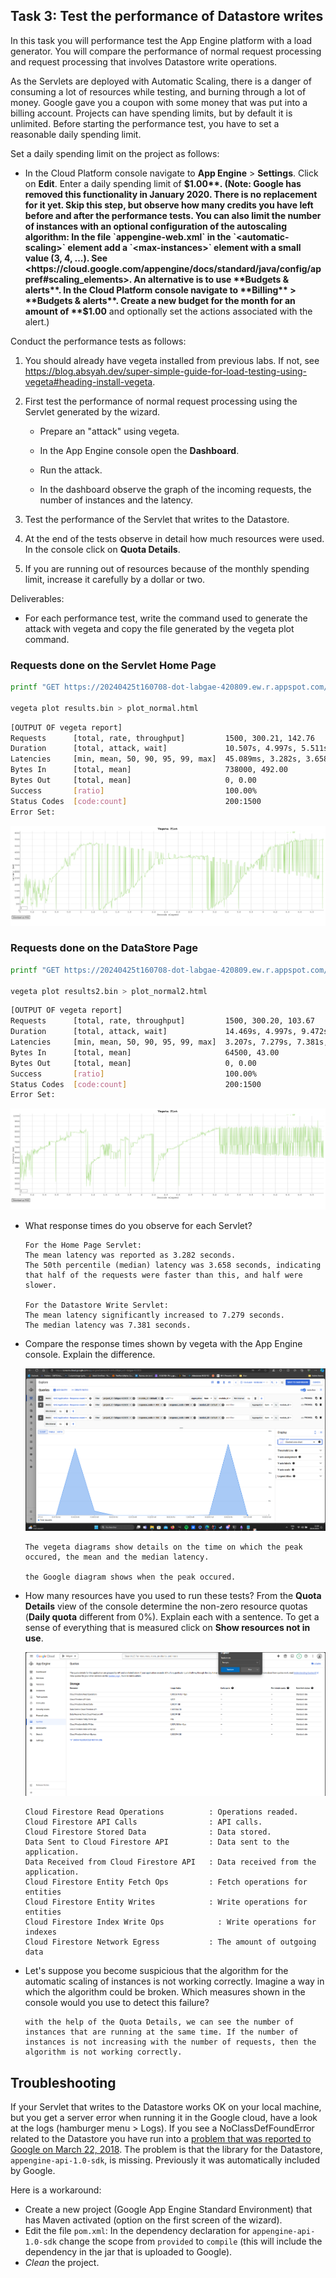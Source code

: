 ## Task 3: Test the performance of Datastore writes

In this task you will performance test the App Engine platform with a
load generator. You will compare the performance of normal request
processing and request processing that involves Datastore write
operations.

As the Servlets are deployed with Automatic Scaling, there is a danger
of consuming a lot of resources while testing, and burning through a
lot of money. Google gave you a coupon with some money that was put
into a billing account. Projects can have spending limits, but by
default it is unlimited. Before starting the performance test, you
have to set a reasonable daily spending limit.

Set a daily spending limit on the project as follows:

- In the Cloud Platform console navigate to **App Engine** >
  **Settings**. Click on **Edit**. Enter a daily spending limit of
  **$1.00**. (Note: Google has removed this functionality in January 2020. There is no replacement for it yet. Skip this step, but observe how many credits you have left before and after the performance tests. You can also limit the number of instances with an optional configuration of the autoscaling algorithm: In the file `appengine-web.xml` in the `<automatic-scaling>` element add a `<max-instances>` element with a small value (3, 4, ...). See <https://cloud.google.com/appengine/docs/standard/java/config/appref#scaling_elements>. An alternative is to use **Budgets & alerts**. In the Cloud Platform console navigate to **Billing** > **Budgets & alerts**. Create a new budget for the month for an amount of **$1.00** and optionally set the actions associated with the alert.)

Conduct the performance tests as follows:

1. You should already have vegeta installed from previous labs. If not, see <https://blog.absyah.dev/super-simple-guide-for-load-testing-using-vegeta#heading-install-vegeta>.

2. First test the performance of normal request processing using the
   Servlet generated by the wizard.

   - Prepare an "attack" using vegeta.

   - In the App Engine console open the **Dashboard**.

   - Run the attack.

   - In the dashboard observe the graph of the incoming requests, the
     number of instances and the latency.

3. Test the performance of the Servlet that writes to the Datastore.

4. At the end of the tests observe in detail how much resources were
   used. In the console click on **Quota Details**.

5. If you are running out of resources because of the monthly spending
   limit, increase it carefully by a dollar or two.

Deliverables:

- For each performance test, write the command used to generate the attack with vegeta and copy the file generated by the vegeta plot command.

### Requests done on the Servlet Home Page

  ```bash
  printf "GET https://20240425t160708-dot-labgae-420809.ew.r.appspot.com/\n" > target.list | vegeta attack -duration=5s -rate=300 -targets=target.list | tee results.bin | vegeta report

  vegeta plot results.bin > plot_normal.html
  ```

  ```bash
  [OUTPUT OF vegeta report]
  Requests      [total, rate, throughput]         1500, 300.21, 142.76
  Duration      [total, attack, wait]             10.507s, 4.997s, 5.511s
  Latencies     [min, mean, 50, 90, 95, 99, max]  45.089ms, 3.282s, 3.658s, 5.164s, 5.425s, 5.486s, 5.575s
  Bytes In      [total, mean]                     738000, 492.00
  Bytes Out     [total, mean]                     0, 0.00
  Success       [ratio]                           100.00%
  Status Codes  [code:count]                      200:1500
  Error Set:
  ```

  ![Main Page Request](/Labo04/CloudImages/MainRequest.png)

  ### Requests done on the DataStore Page

  ```bash
  printf "GET https://20240425t160708-dot-labgae-420809.ew.r.appspot.com/datastorewrite?_kind=book&author=Stephen%%20King&title=It\n" > target.list | vegeta attack -duration=5s -rate=300 -targets=target.list | tee results2.bin | vegeta report

  vegeta plot results2.bin > plot_normal2.html
  ```

  ```bash
  [OUTPUT OF vegeta report]
  Requests      [total, rate, throughput]         1500, 300.20, 103.67
  Duration      [total, attack, wait]             14.469s, 4.997s, 9.472s
  Latencies     [min, mean, 50, 90, 95, 99, max]  3.207s, 7.279s, 7.381s, 8.826s, 8.884s, 8.993s, 9.569s
  Bytes In      [total, mean]                     64500, 43.00
  Bytes Out     [total, mean]                     0, 0.00
  Success       [ratio]                           100.00%
  Status Codes  [code:count]                      200:1500
  Error Set:
  ```

  ![Main Page Request](/Labo04/CloudImages/DataStoreRequest.png)
 
- What response times do you observe for each Servlet?

  ```
  For the Home Page Servlet:
  The mean latency was reported as 3.282 seconds.
  The 50th percentile (median) latency was 3.658 seconds, indicating that half of the requests were faster than this, and half were slower.
  
  For the Datastore Write Servlet:
  The mean latency significantly increased to 7.279 seconds.
  The median latency was 7.381 seconds.
  ```

- Compare the response times shown by vegeta with the App Engine
  console. Explain the difference.

  ![Main Page Request](/Labo04/CloudImages/AppEngine_Dashboard_Full.png)

  ```
  The vegeta diagrams show details on the time on which the peak occured, the mean and the median latency.

  the Google diagram shows when the peak occured.
  ```

- How many resources have you used to run these tests? From the
  **Quota Details** view of the console determine the non-zero resource
  quotas (**Daily quota** different from 0%). Explain each with a sentence.
  To get a sense of everything that is measured click on **Show resources not in use**.

  ![Ressource](/Labo04/CloudImages/Quota_used.png)

  ```
  Cloud Firestore Read Operations          : Operations readed.
  Cloud Firestore API Calls                : API calls.
  Cloud Firestore Stored Data              : Data stored.
  Data Sent to Cloud Firestore API	       : Data sent to the application.
  Data Received from Cloud Firestore API   : Data received from the application.
  Cloud Firestore Entity Fetch Ops         : Fetch operations for entities
  Cloud Firestore Entity Writes            : Write operations for entities
  Cloud Firestore Index Write Ops	         : Write operations for indexes
  Cloud Firestore Network Egress           : The amount of outgoing data
  ```

- Let's suppose you become suspicious that the algorithm for the automatic scaling of
  instances is not working correctly. Imagine a way in which the algorithm could be broken. Which measures shown in the console would you use to detect this failure?

  ```
  with the help of the Quota Details, we can see the number of instances that are running at the same time. If the number of instances is not increasing with the number of requests, then the algorithm is not working correctly.
  ```

## Troubleshooting

If your Servlet that writes to the Datastore works OK on your local
machine, but you get a server error when running it in the Google
cloud, have a look at the logs (hamburger menu > Logs). If you see a
NoClassDefFoundError related to the Datastore you have run into a
[problem that was reported to Google on March 22, 2018](https://issuetracker.google.com/issues/76144204). The
problem is that the library for the Datastore,
`appengine-api-1.0-sdk`, is missing. Previously it was automatically
included by Google.

Here is a workaround:

- Create a new project (Google App Engine Standard Environment) that
  has Maven activated (option on the first screen of the wizard).
- Edit the file `pom.xml`: In the dependency declaration for
  `appengine-api-1.0-sdk` change the scope from `provided` to
  `compile` (this will include the dependency in the jar that is
  uploaded to Google).
- _Clean_ the project.
